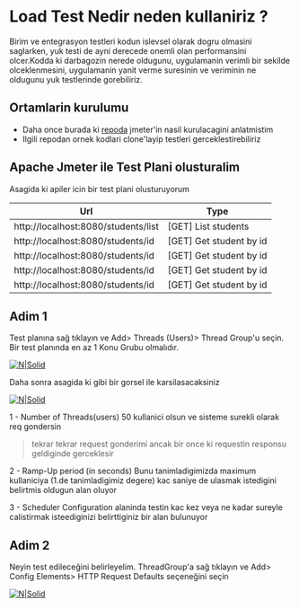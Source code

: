 # Load Test Nedir neden kullaniriz ?

Birim ve entegrasyon testleri kodun islevsel olarak dogru olmasini saglarken, yuk testi de ayni derecede onemli olan performansini olcer.Kodda ki darbagozin nerede oldugunu, uygulamanin verimli bir sekilde olceklenmesini, uygulamanin yanit verme suresinin ve veriminin ne oldugunu yuk testlerinde gorebiliriz.


## Ortamlarin kurulumu

- Daha once burada ki [repoda](https://github.com/coderaction/jmeter-first-run) jmeter'in nasil kurulacagini anlatmistim
- Ilgili repodan ornek kodlari clone'layip testleri gerceklestirebiliriz


## Apache Jmeter ile Test Plani olusturalim

Asagida ki apiler icin bir test plani olusturuyorum


| Url | Type |
| ------ | ------ |
| http://localhost:8080/students/list | [GET] List students |
| http://localhost:8080/students/id | [GET] Get student by id |
| http://localhost:8080/students/id | [GET] Get student by id |
| http://localhost:8080/students/id | [GET] Get student by id |
| http://localhost:8080/students/id | [GET] Get student by id |



## Adim 1

Test planına sağ tıklayın ve Add> Threads (Users)> Thread Group'u seçin. Bir test planında en az 1 Konu Grubu olmalıdır.

[![N|Solid](https://github.com/coderaction/jmeter-rest-api-load-test/blob/main/images/jmeter-add-plan.png)](https://nodesource.com/products/nsolid)

Daha sonra asagida ki gibi bir gorsel ile karsilasacaksiniz 


[![N|Solid](https://github.com/coderaction/jmeter-rest-api-load-test/blob/main/images/jmater-thread-group.png)](https://nodesource.com/products/nsolid)


1 - Number of Threads(users) 50 kullanici olsun ve sisteme surekli olarak req gondersin 

> tekrar tekrar request gonderimi ancak bir once ki requestin responsu geldiginde gerceklesir

2 - Ramp-Up period (in seconds) Bunu tanimladigimizda maximum kullaniciya (1.de tanimladigimiz degere) kac saniye de ulasmak istedigini belirtmis oldugun alan oluyor

3 - Scheduler Configuration alaninda testin kac kez veya ne kadar sureyle calistirmak isteediginizi belirttiginiz bir alan bulunuyor 

## Adim 2

Neyin test edileceğini belirleyelim. ThreadGroup'a sağ tıklayın ve Add> Config Elements> HTTP Request Defaults seçeneğini seçin


[![N|Solid](https://github.com/coderaction/jmeter-rest-api-load-test/blob/main/images/httprequestdefaukt.png)](https://nodesource.com/products/nsolid)


